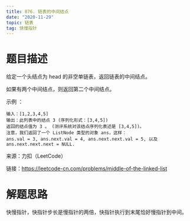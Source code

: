 ```yaml
---
title: 876. 链表的中间结点
date: "2020-11-29"
topic: 链表
tag: 快慢指针
---
```

# 题目描述
给定一个头结点为 head 的非空单链表，返回链表的中间结点。

如果有两个中间结点，则返回第二个中间结点。

示例 ：
```
输入：[1,2,3,4,5]
输出：此列表中的结点 3 (序列化形式：[3,4,5])
返回的结点值为 3 。 (测评系统对该结点序列化表述是 [3,4,5])。
注意，我们返回了一个 ListNode 类型的对象 ans，这样：
ans.val = 3, ans.next.val = 4, ans.next.next.val = 5, 以及 ans.next.next.next = NULL.
```

来源：力扣（LeetCode）

链接：https://leetcode-cn.com/problems/middle-of-the-linked-list

# 解题思路

快慢指针，快指针步长是慢指针的两倍，快指针执行到末尾恰好慢指针到中间。